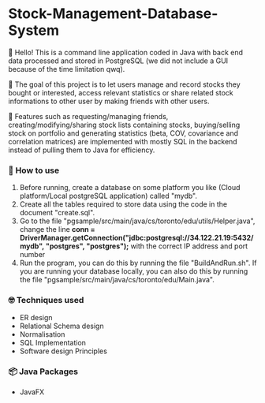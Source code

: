 # Stock-Management-Database-System

👋 Hello! This is a command line application coded in Java with back end data processed and stored in PostgreSQL (we did not include a GUI because of the time limitation qwq).

🎯 The goal of this project is to let users manage and record stocks they bought or interested, access relevant statistics or share related stock informations to other user by making friends with other users.

🧐 Features such as requesting/managing friends, creating/modifying/sharing stock lists containing stocks, buying/selling stock on portfolio and generating statistics (beta, COV, covariance and correlation matrices) are implemented with mostly SQL in the backend instead of pulling them to Java for efficiency.

### 🔧 How to use

1. Before running, create a database on some platform you like (Cloud platform/Local postgreSQL application) called "mydb". 
2. Create all the tables required to store data using the code in the document "create.sql".
3. Go to the file "pgsample/src/main/java/cs/toronto/edu/utils/Helper.java", change the line **conn = DriverManager.getConnection("jdbc:postgresql://34.122.21.19:5432/mydb", "postgres", "postgres");** with the correct IP address and port number
4. Run the program, you can do this by running the file "BuildAndRun.sh". If you are running your database locally, you can also do this by running the file "pgsample/src/main/java/cs/toronto/edu/Main.java".

### 🤓 Techniques used

* ER design
* Relational Schema design
* Normalisation
* SQL Implementation
* Software design Principles

### 📦 Java Packages

* JavaFX
